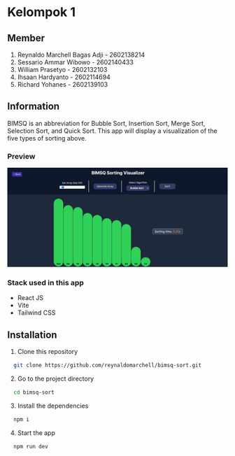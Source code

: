 # Kelompok 1

## Member

1. Reynaldo Marchell Bagas Adji - 2602138214
2. Sessario Ammar Wibowo - 2602140433
3. William Prasetyo - 2602132103
4. Ihsaan Hardyanto - 2602114694
5. Richard Yohanes - 2602139103

## Information

BIMSQ is an abbreviation for Bubble Sort, Insertion Sort, Merge Sort, Selection Sort, and Quick Sort. This app will display a visualization of the five types of sorting above.

### Preview

![Preview](/public/images/preview.png)

### Stack used in this app

- React JS
- Vite
- Tailwind CSS

## Installation

1. Clone this repository

```bash
  git clone https://github.com/reynaldomarchell/bimsq-sort.git
```

2.  Go to the project directory

```bash
  cd bimsq-sort
```

3. Install the dependencies

```bash
  npm i
```

4. Start the app

```bash
  npm run dev
```
